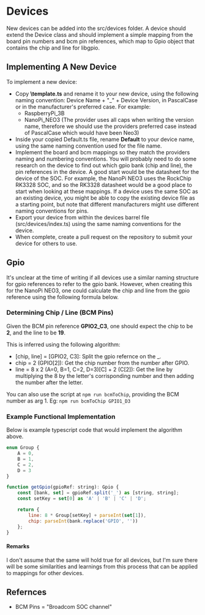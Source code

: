 # Devices
New devices can be added into the src/devices folder. A device should extend the Device class and should implement a simple mapping from the board pin numbers and bcm pin references, which map to Gpio object that contains the chip and line for libgpio.

## Implementing A New Device

To implement a new device:

-   Copy **\template.ts** and rename it to your new device, using the following naming convention: Device Name + "\_" + Device Version, in PascalCase or in the manufacturer's preferred case. For example:
    -   RaspberryPi_3B
    -   NanoPi_NEO3 (The provider uses all caps when writing the version name, therefore we should use the providers preferred case instead of PascalCase which would have been Neo3)
-   Inside your copied Default.ts file, rename **Default** to your device name, using the same naming convention used for the file name.
-   Implement the board and bcm mappings so they match the providers naming and numbering conventions. You will probably need to do some research on the device to find out which gpio bank (chip and line), the pin references in the device. A good start would be the datasheet for the device of the SOC. For example, the NanoPi NEO3 uses the RockChip RK3328 SOC, and so the RK3328 datasheet would be a good place to start when looking at these mappings. If a device uses the same SOC as an existing device, you might be able to copy the existing device file as a starting point, but note that different manufacturers might use different naming conventions for pins.
-   Export your device from within the devices barrel file (src/devices/index.ts) using the same naming conventions for the device.
-   When complete, create a pull request on the repository to submit your device for others to use.

## Gpio

It's unclear at the time of writing if all devices use a similar naming structure for gpio references to refer to the gpio bank. However, when creating this for the NanoPi NEO3, one could calculate the chip and line from the gpio reference using the following formula below.

### Determining Chip / Line (BCM Pins)

Given the BCM pin reference **GPIO2_C3**, one should expect the chip to be **2**, and the line to be **19**.

This is inferred using the following algorithm:

-   [chip, line] = [GPIO2, C3]: Split the gpio refernce on the \_.
-   chip = 2 (GPIO[2]): Get the chip number from the number after GPIO.
-   line = 8 x 2 (A=0, B=1, C=2, D=3)[C] + 2 (C[2]): Get the line by multiplying the 8 by the letter's corrisponding number and then adding the number after the letter.

You can also use the script at `npm run bcmToChip`, providing the BCM number as arg 1. Eg: `npm run bcmToChip GPIO1_D3`

### Example Functional Implementation

Below is example typescript code that would implement the algorithm above.

```js
enum Group {
    A = 0,
    B = 1,
    C = 2,
    D = 3
}

function getGpio(gpioRef: string): Gpio {
    const [bank, set] = gpioRef.split('_') as [string, string];
    const setKey = set[0] as 'A' | 'B' | 'C' | 'D';

    return {
        line: 8 * Group[setKey] + parseInt(set[1]),
        chip: parseInt(bank.replace('GPIO', ''))
    };
}
```

#### Remarks

I don't assume that the same will hold true for all devices, but I'm sure there will be some similarities and learnings from this process that can be applied to mappings for other devices.

## Refernces

-   BCM Pins = "Broadcom SOC channel"
